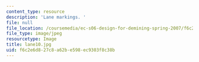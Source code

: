 ```yaml
---
content_type: resource
description: 'Lane markings. '
file: null
file_location: /coursemedia/ec-s06-design-for-demining-spring-2007/f6c2e6d827c8a62be598ec9303f8c38b_lane10.jpg
file_type: image/jpeg
resourcetype: Image
title: lane10.jpg
uid: f6c2e6d8-27c8-a62b-e598-ec9303f8c38b
---
```

